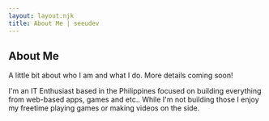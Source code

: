 ```yaml
---
layout: layout.njk
title: About Me | seeudev
---
```


## About Me

A little bit about who I am and what I do. More details coming soon!

I'm an IT Enthusiast based in the Philippines focused on building everything from web-based apps, games and etc.. While I'm not building those I enjoy my freetime playing games or making videos on the side.
